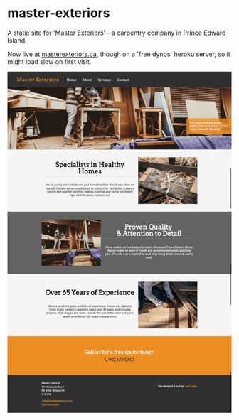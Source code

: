 # master-exteriors
A static site for 'Master Exteriors' - a carpentry company in Prince Edward Island.

Now live at [masterexteriors.ca](http://www.masterexteriors.ca), though on a 'free dynos' heroku server, so it might load slow on first visit.

![A full screenshot of the home page](public/images/full-page-screenshot.png)